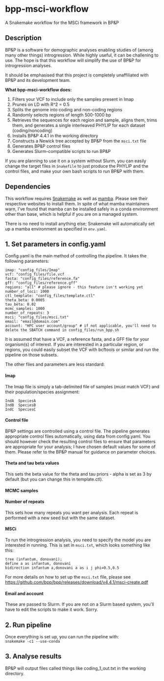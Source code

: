 # bpp-msci-workflow
A Snakemake workflow for the MSCi framework in BP&amp;P

## Description ##
BP&P is a software for demographic analyses enabling studies of (among many other things) introgression. While highly useful, it can be challening to use. The hope is that this workflow will simplify the use of BP&P for introgression analyses.

It should be emphasised that this project is completely unaffiliated with BP&P and its development team. 

**What bpp-msci-workflow does:**
1. Filters your VCF to include only the samples present in Imap
2. Prunes on LD with R^2 = 0.5
3. Splits the genome into coding and non-coding regions
4. Randomly selects regions of length 500-1000 bp
5. Retrieves the sequences for each region and sample, aligns them, trims them, and generates a single interleaved PHYLIP for each dataset (coding/noncoding)
6. Installs BP&P 4.4.1 in the working directory
7. Constructs a Newick tree accepted by BP&P from the `msci.txt` file
8. Generates BP&P control files
9. Generates Slurm-compatible scripts to run BP&P

If you are planning to use it on a system without Slurm, you can easily change the target files in `Snakefile` to just produce the PHYLIP and the control files, and make your own bash scripts to run BP&P with them.

## Dependencies ##
This workflow requires [Snakemake](https://snakemake.readthedocs.io/en/stable/getting_started/installation.html) as well as [mamba](https://github.com/mamba-org/mamba). Please see their respective websites to install them. In spite of what mamba maintainers warn, I've found that mamba can be installed safely in a conda environment other than base, which is helpful if you are on a managed system.

There is no need to install anything else; Snakemake will automatically set up a mamba environment as specified in `env.yaml`.

## 1. Set parameters in config.yaml ##
Config.yaml is the main method of controlling the pipeline. It takes the following parameters:
```
imap: "config_files/Imap"
vcf: "config_files/file.vcf
fasta: "config_files/reference.fa"
gff: "config_files/reference.gff"
regions: "all" # please ignore - this feature isn't working yet
number_of_loci: 1000
ctl_template: "config_files/template.ctl"
theta_beta: 0.0005
tau_beta: 0.02
mcmc_samples: 1000
number_of_repeats: 3
msci: "config_files/msci.txt"
email: "email@domain.com"
account: "HPC user account/group" # if not applicable, you'll need to delete the SBATCH command in config_files/run_bpp.sh
```

It is assumed that have a VCF, a reference fasta, and a GFF file for your organism(s) of interest. If you are interested in a particular region, or regions, you could easily subset the VCF with bcftools or similar and run the pipeline on those subsets.

The other files and parameters are less standard:

#### Imap ####
The Imap file is simply a tab-delimited file of samples (must match VCF) and their population/species assignment:
```
IndA  SpeciesA
IndB  SpeciesB
IndC  SpeciesC
```

#### Control file ####
BP&P settings are controlled using a control file. The pipeline generates appropriate control files automatically, using data from config.yaml. You should however check the resulting control files to ensure that parameters are appropriate for your analysis; I have chosen default values for some of them. Please refer to the BP&P manual for guidance on parameter choices.

#### Theta and tau beta values ####
This sets the beta value for the theta and tau priors - alpha is set as 3 by default (but you can change this in template.ctl). 

#### MCMC samples ####

#### Number of repeats ####
This sets how many repeats you want per analysis. Each repeat is performed with a new seed but with the same dataset.

#### MSCi ####
To run the introgression analysis, you need to specify the model you are interested in running. This is set in `msci.txt`, which looks something like this:
```
tree (infantum, donovani);
define a as infantum, donovani
bidirection infantum a,donovani a as i j phi=0.5,0.5
```

For more details on how to set up the `msci.txt` file, please see https://github.com/bpp/bpp/releases/download/v4.4.1/msci-create.pdf

#### Email and account ####
These are passed to Slurm. If you are not on a Slurm based system, you'll have to edit the scripts to make it work. Sorry.

## 2. Run pipeline ##
Once everything is set up, you can run the pipeline with: </br>
`snakemake -c1 --use-conda`

## 3. Analyse results ##
BP&P will output files called things like coding_1_out.txt in the working directory.



